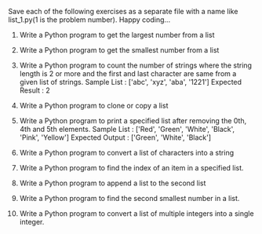 Save each of the following exercises as a separate file with a name like
list_1.py(1 is the problem number). Happy coding...

1.  Write a Python program to get the largest number from a list

2.  Write a Python program to get the smallest number from a list

3.  Write a Python program to count the number of strings where the string length is 2 or more and the first
    and last character are same from a given list of strings.
    Sample List : ['abc', 'xyz', 'aba', '1221']
    Expected Result : 2

4.  Write a Python program to clone or copy a list

5.  Write a Python program to print a specified list after removing the 0th, 4th and 5th elements.
    Sample List : ['Red', 'Green', 'White', 'Black', 'Pink', 'Yellow']
    Expected Output : ['Green', 'White', 'Black']

6.  Write a Python program to convert a list of characters into a string

7.  Write a Python program to find the index of an item in a specified list.

8.  Write a Python program to append a list to the second list

9.  Write a Python program to find the second smallest number in a list.

10. Write a Python program to convert a list of multiple integers into a single integer.
